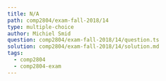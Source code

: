 ```yaml
---
title: N/A
path: comp2804/exam-fall-2018/14
type: multiple-choice
author: Michiel Smid
question: comp2804/exam-fall-2018/14/question.ts
solution: comp2804/exam-fall-2018/14/solution.md
tags:
  - comp2804
  - comp2804-exam
---
```


